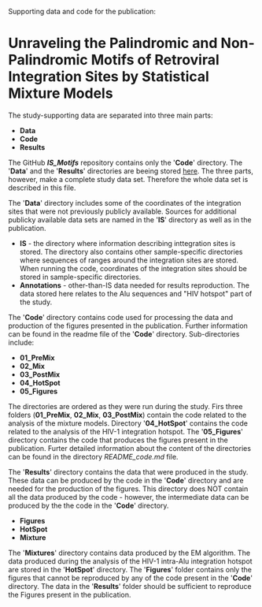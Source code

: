 Supporting data and code for the publication:
# Unraveling the Palindromic and Non-Palindromic Motifs of Retroviral Integration Sites by Statistical Mixture Models

The study-supporting data are separated into three main parts:
- **Data**
- **Code**
- **Results**

The GitHub ***IS_Motifs***  repository contains only the '**Code**' directory. The '**Data**' and the '**Results**' directories are beeing stored [here](https://osf.io/m9hjy/?view_only=5a89ce787ce8422eaaee0c4b8fa619e4). The three parts, however, make a complete study data set. Therefore the whole data set is described in this file.

The '**Data**' directory includes some of the coordinates of the integration sites that were not previously publicly available. Sources for additional publicky available data sets are named in the '**IS**' directory as well as in the publication.
  - **IS** - the directory where information describing inttegration sites is stored. The directory also contains other sample-specific directories where sequences of ranges around the integration sites are stored. When running the code, coordinates of the integration sites should be stored in sample-specific directories.
  - **Annotations** - other-than-IS data needed for results reproduction. The data stored here relates to the Alu sequences and "HIV hotspot" part of the study.

The '**Code**' directory contains code used for processing the data and production of the figures presented in the publication. Further information can be found in the readme file of the '**Code**' directory. Sub-directories include:
  - **01_PreMix**
  - **02_Mix**
  - **03_PostMix**
  - **04_HotSpot**
  - **05_Figures**
  
The directories are ordered as they were run during the study. Firs three folders (**01_PreMix**, **02_Mix**, **03_PostMix**) contain the code related to the analysis of the mixture models. Directory '**04_HotSpot**' contains the code related to the analysis of the HIV-1 integration hotspot. The '**05_Figures**' directory contains the code that produces the figures present in the publication. Furter detailed information about the content of the directories can be found in the directory *README_code.md* file.

The '**Results**' directory contains the data that were produced in the study. These data can be produced by the code in the '**Code**' directory and are needed for the production of the figures. This directory does NOT contain all the data produced by the code - however, the intermediate data can be produced by the the code in the '**Code**' directory. 
  - **Figures**
  - **HotSpot**
  - **Mixture**

The '**Mixtures**' directory contains data produced by the EM algorithm. The data produced during the analysis of the HIV-1 intra-Alu integration hotspot are stored in the '**HotSpot**' directory. The '**Figures**' folder contains only the figures that cannot be reproduced by any of the code present in the '**Code**' directory. The data in the '**Results**' folder should be sufficient to reproduce the Figures present in the publication.

